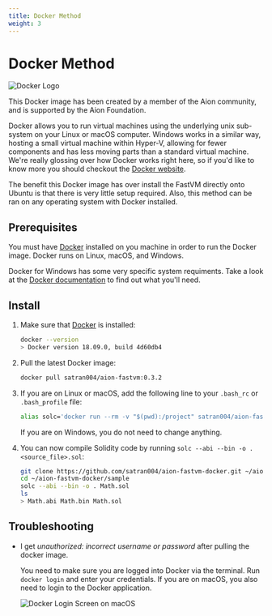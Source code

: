 ```yaml
---
title: Docker Method
weight: 3
---
```


# Docker Method

![Docker Logo](https://res.cloudinary.com/aiondocs/image/upload/v1546276229/aion-node/fast-vm/images/docker-logo.png)

This Docker image has been created by a member of the Aion community, and is supported by the Aion Foundation.

Docker allows you to run virtual machines using the underlying unix sub-system on your Linux or macOS computer. Windows works in a similar way, hosting a small virtual machine within Hyper-V, allowing for fewer components and has less moving parts than a standard virtual machine. We're really glossing over how Docker works right here, so if you'd like to know more you should checkout the [Docker website](https://www.docker.com/).

The benefit this Docker image has over install the FastVM directly onto Ubuntu is that there is very little setup required. Also, this method can be ran on any operating system with Docker installed.

## Prerequisites

You must have [Docker](https://www.docker.com/) installed on you machine in order to run the Docker image. Docker runs on Linux, macOS, and Windows.

Docker for Windows has some very specific system requiments. Take a look at the [Docker documentation](https://docs.docker.com/docker-for-windows/install/) to find out what you'll need.

## Install

1. Make sure that [Docker](https://www.docker.com/) is installed:

    ```bash
    docker --version
    > Docker version 18.09.0, build 4d60db4
    ```

2. Pull the latest Docker image:

    ```bash
    docker pull satran004/aion-fastvm:0.3.2
    ```

3. If you are on Linux or macOS, add the following line to your `.bash_rc` or `.bash_profile` file:

    ```bash
    alias solc='docker run --rm -v "$(pwd):/project" satran004/aion-fastvm:0.3.2 solc'
    ```

    If you are on Windows, you do not need to change anything.

4. You can now compile Solidity code by running `solc --abi --bin -o . <source_file>.sol`:

    ```bash
    git clone https://github.com/satran004/aion-fastvm-docker.git ~/aion-fastvm-docker
    cd ~/aion-fastvm-docker/sample
    solc --abi --bin -o . Math.sol
    ls
    > Math.abi Math.bin Math.sol
    ```

## Troubleshooting

- I get _unauthorized: incorrect username or password_ after pulling the docker image.

    You need to make sure you are logged into Docker via the terminal. Run `docker login` and enter your credentials. If you are on macOS, you also need to login to the Docker application.

    ![Docker Login Screen on macOS](https://res.cloudinary.com/aiondocs/image/upload/v1546276229/aion-node/fast-vm/images/docker-login-screen-on-macos.png)